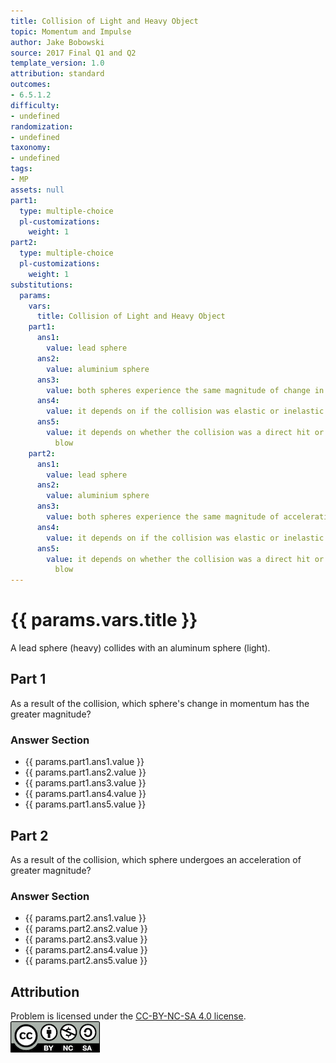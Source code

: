 ```yaml
---
title: Collision of Light and Heavy Object
topic: Momentum and Impulse
author: Jake Bobowski
source: 2017 Final Q1 and Q2
template_version: 1.0
attribution: standard
outcomes:
- 6.5.1.2
difficulty:
- undefined
randomization:
- undefined
taxonomy:
- undefined
tags:
- MP
assets: null
part1:
  type: multiple-choice
  pl-customizations:
    weight: 1
part2:
  type: multiple-choice
  pl-customizations:
    weight: 1
substitutions:
  params:
    vars:
      title: Collision of Light and Heavy Object
    part1:
      ans1:
        value: lead sphere
      ans2:
        value: aluminium sphere
      ans3:
        value: both spheres experience the same magnitude of change in momentum
      ans4:
        value: it depends on if the collision was elastic or inelastic
      ans5:
        value: it depends on whether the collision was a direct hit or a glancing
          blow
    part2:
      ans1:
        value: lead sphere
      ans2:
        value: aluminium sphere
      ans3:
        value: both spheres experience the same magnitude of acceleration
      ans4:
        value: it depends on if the collision was elastic or inelastic
      ans5:
        value: it depends on whether the collision was a direct hit or a glancing
          blow
---
```

# {{ params.vars.title }}
A lead sphere (heavy) collides with an aluminum sphere (light).
## Part 1

As a result of the collision, which sphere's change in momentum has the greater magnitude?

### Answer Section

- {{ params.part1.ans1.value }}
- {{ params.part1.ans2.value }}
- {{ params.part1.ans3.value }}
- {{ params.part1.ans4.value }}
- {{ params.part1.ans5.value }}
## Part 2

As a result of the collision, which sphere undergoes an acceleration of greater magnitude?

### Answer Section

- {{ params.part2.ans1.value }}
- {{ params.part2.ans2.value }}
- {{ params.part2.ans3.value }}
- {{ params.part2.ans4.value }}
- {{ params.part2.ans5.value }}

## Attribution

Problem is licensed under the [CC-BY-NC-SA 4.0 license](https://creativecommons.org/licenses/by-nc-sa/4.0/).<br> ![The Creative Commons 4.0 license requiring attribution-BY, non-commercial-NC, and share-alike-SA license.](https://raw.githubusercontent.com/firasm/bits/master/by-nc-sa.png)